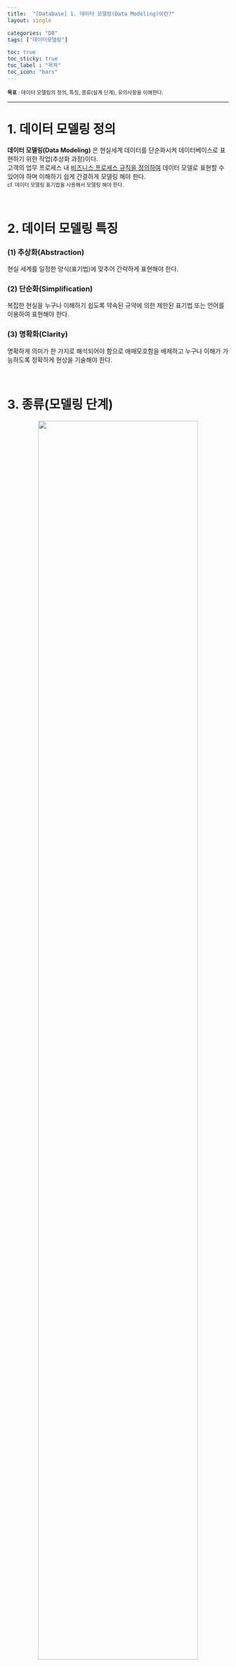 ```yaml
---
title:  "[Database] 1. 데이터 모델링(Data Modeling)이란?"
layout: single

categories: "DB"
tags: ["데이터모델링"]

toc: true
toc_sticky: true
toc_label : "목차"
toc_icon: "bars"
---
```


<small>**목표** : 데이터 모델링의 정의, 특징, 종류(설계 단계), 유의사항을 이해한다.</small>

***

# 1. 데이터 모델링 정의
**데이터 모델링(Data Modeling)** 은 현실세계 데이터를 단순화시켜 데이터베이스로 표현하기 위한 작업(추상화 과정)이다.<br>
고객의 업무 프로세스 내 <u>비즈니스 프로세스 규칙을 정의하여</u> 데이터 모델로 표현할 수 있어야 하며 이해하기 쉽게 간결하게 모델링 해야 한다.<br>
<small>cf. 데이터 모델링 표기법을 사용해서 모델링 해야 한다.</small>

<br>

# 2. 데이터 모델링 특징
### (1) 추상화(Abstraction)
현실 세계를 일정한 양식(표기법)에 맞추어 간략하게 표현해야 한다.

### (2) 단순화(Simplification)
복잡한 현실을 누구나 이해하기 쉽도록 약속된 규약에 의한 제한된 표기법 또는 언어를 이용하여 표현해야 한다.

### (3) 명확화(Clarity)
명확하게 의미가 한 가지로 해석되어야 함으로 애매모호함을 배제하고 누구나 이해가 가능하도록 정확하게 현상을 기술해야 한다.

<br>

# 3. 종류(모델링 단계)

<div style="text-align : center;">
<img src="https://wikidocs.net/images/page/1208/db_model.png" width="85%">
</div>
<center><small>이미지 출처: https://wikidocs.net/1208</small></center>

<br>

### (1) 개념적 데이터 모델링
추상화 수준이 높고 업무중심적이고 포괄적인 수준의 모델링 진행한다. 전사적 데이터 모델링이라고도 불리며 <u>EA 수립 시 많이 이용한다.</u> 핵심 엔터티를 도출하고 ERD를 작성한다.<br>
<small>keywords : 업무 중심적, 포괄적, 추상화 수준이 높음</small>

<div class="notice">
  <strong>🔍 EA(Enterprise Architecture)</strong>
  <p>조직의 프로세스 및 정보 시스템 및 부서의 구조와 기능을 포괄적이고 정확한 방법으로 기술하는 방법이고, 이것을 통해 조직이 전략적 목표에 따라 행동하도록 방향을 제시하는 것이다.(출처: 위키백과)</p>
</div>

### (2) 논리적 데이터 모델링
시스템으로 구축하고자 하는 업무에 대해 Key, 속성, 관계 등을 정확하게 표현하는 단계이다. 특정 데이터베이스 모델에 종속 된다. 데이터 정규화가 이루어지며 재사용성이 높은 특징을 가진다.<br>
<small>keywords : 재사용성이 높음</small>

<div class="notice">
  <strong>🔍 정규화</strong>
  <p>논리적 데이터 모델 상세화 과정에서의 대표적인 활동으로 일관성 확보, 중복 제거로 속성들이 가장 적절한 엔터티에 배치되도록 한다. 정규화의 목적은 신뢰성 있는 데이터 구조를 얻기 위함이다.</p>
</div>

### (3) 물리적 데이터 모델링
실제로 데이터베이스에 이식할 수 있도록 성능, 저장 등 물리적인 성격을 고려한 설계 단계이다. 가장 구체적인 데이터 모델링 단계이며 추상화 수준이 가장 낮은 단계이다.<br>
<small>keywords : 데이터베이스 이식, 성능과 저장 등의 물리적인 성격을 고려</small>

<table>
  <tr>
    <td>구분</td>
    <td>단계</td>
    <td>설명</td>
  </tr>
  <tr>
    <td rowspan="2">아키텍처 관점</td>
    <td>개념적 설계</td>
    <td>
      <ul>
        <li>DB에 저장 데이터를 모형으로 표현</li>
        <li>핵심 엔터티 추출, 전체 데이터 골격</li>
        <li>ERD 작성</li>
      </ul>
    </td>
  </tr>
  <tr>
    <td>논리적 설계</td>
    <td>
      <ul>
        <li>엔터티와 속성 관계 구조 설계</li>
        <li>스키마, 식별자 설계, 정규화 수행</li>
      </ul>
    </td>  
  </tr>
  <tr>
    <td rowspan="2">구체화 관점</td>
    <td>물리적 설계</td>
    <td>
      <ul>
        <li>데이터 베이스 스키마 물리 설계</li>
        <li>사용할 DBMS, 데이터 타입, 크기 선정</li>
        <li>데이터 사용량 분석, 비(반) 정규화</li>
      </ul>
    </td>  
  </tr>
  <tr>
    <td>구현</td>
    <td>
      <ul>
        <li>DBMS Software 설치 및 환경 구성</li>
        <li>DB 및 테이블 생성, 환경 구성</li>
      </ul>
    </td>  
  </tr>
</table>

<small>📍표 출처: http://blog.skby.net/데이터-모델링-data-modeling/</small>

<br>

# 4. 유의사항
### (1) 중복(Duplication)
데이터 모델은 같은 데이터를 사용하는 사람, 시간, 그리고 장소를 파악하는데 도움을 줌으로써 데이터베이스가 여러 장소에 같은 정보를 저장하는 잘못을 하지 않도록 한다.

<u>여러 장소의 데이터베이스에 같은 정보를 저장하지 않도록 중복성을 최소화 해야한다.</u>

### (2) 비유연성(Inflexibility)
데이터 모델을 어떻게 설계했느냐에 따라 사소한 업무변화에도 데이터 모델이 수시로 변경됨으로써 유지보수의 어려움을 가중시킬 수 있다. 데이터의 정의를 데이터의 사용 프로세스와 분리함으로써 데이터 모델링은 데이터 혹은 프로세스의 작은 변화가 애플리케이션과 데이터베이스에 중대한 변화를 일으킬 수 있는 가능성을 줄인다.

<u>데이터의 정의를 데이터의 사용 프로세스와 분리하여 유연성을 높여야 한다.</u>

### (3) 비일관성(Inconsistency)
데이터의 중복이 없더라도 비일관성은 발생할 수 있는데, 예를 들면 신용 상태에 대한 갱신 없이 고객의 납부 이력 정보를 갱신하는 경우이다. 개발자가 서로 연관된 다른 데이터와 모순된다는 고려 없이 일련의 데이터를 수정할 수 있기 때문에 이와 같은 문제가 발생할 수 있다. 데이터 모델링을 할 때 데이터와 데이터 간의 상호 연관 관계에 대해 명확하게 정의한다면 이러한 위험을 사전에 예방하는데 도움을 줄 수 있다. 사용자가 처리하는 프로세스 혹은 이와 관련된 프로그램과 테이블의 연계성을 높이는 것은 데이터 모델이 업무 변경에 대해 취약하게 만드는 단점에 해당한다.

<u>데이터간의 상호 연관관계를 명확하게 정의하여 일관성 있게 데이터가 유지되도록 해야 한다.</u>

<br>

# 5. Reference
- ⭐️도서: SQL 자격검정 실전 문제 (저자: 한국데이터산업진흥원)
- [⭐️유튜브: EPASSKOREA, [SQLD 1과목 데이터모델링의 이해] 데이터 모델링](https://www.youtube.com/watch?v=g7HyMVvjo8U)
- [IBM, 데이터 모델링이란?](https://www.ibm.com/kr-ko/topics/data-modeling)
- [wikidocs, SQL 전문가 되어보기](https://wikidocs.net/1208)
- [wikidocs, SQLD 합격 2주 완성 교재](https://wikidocs.net/170598)
- [위키백과 우리 모두의 백과사전, 엔터프라이즈 아키텍처](https://ko.wikipedia.org/wiki/%EC%97%94%ED%84%B0%ED%94%84%EB%9D%BC%EC%9D%B4%EC%A6%88_%EC%95%84%ED%82%A4%ED%85%8D%EC%B2%98)
- [블로그: 도리의 디지털라이프 - 컴퓨터시스템과 정보기술 프로젝트, 데이터 모델링 (Data Modeling)](http://blog.skby.net/%EB%8D%B0%EC%9D%B4%ED%84%B0-%EB%AA%A8%EB%8D%B8%EB%A7%81-data-modeling/)

👩🏻‍💻개인 공부 기록용 블로그입니다
<br>오류나 틀린 부분이 있을 경우 댓글 혹은 메일로 따끔하게 지적해주시면 감사하겠습니다.
{: .notice}